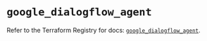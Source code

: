 # `google_dialogflow_agent`

Refer to the Terraform Registry for docs: [`google_dialogflow_agent`](https://registry.terraform.io/providers/hashicorp/google/6.50.0/docs/resources/dialogflow_agent).
